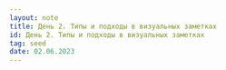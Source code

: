 ```yaml
---
layout: note
title: День 2. Типы и подходы в визуальных заметках
id: День 2. Типы и подходы в визуальных заметках
tag: seed
date: 02.06.2023
---
```






